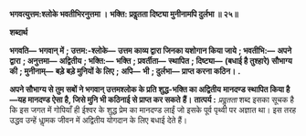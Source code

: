 **भगवत्युत्तम:श्लोके भवतीभिरनुत्तमा ।** **भक्ति: प्रवॢतता दिष्ट्या मुनीनामपि दुर्लभा ॥ २५॥** 

**शब्दार्थ** 

**भगवति—** **भगवान् में** **; उत्तम:-श्लोके—** **उत्तम काव्य द्वारा जिनका यशोगान किया जाये** **; भवतीभि:—** **अपने द्वारा** **; अनुत्तमा—** **अद्वितीय** **; भक्ति:—** **भक्ति** **; प्रवर्तीता—** **स्थापित** **; दिष्ट्या—** **(बधाई है तुश्हारे) सौभाग्य की** **; मुनीनाम्—** **बड़े बड़े मुनियों के लिए** **;** **अपि—** **भी** **; दुर्लभा—** **प्राप्त करना कठिन।** **.** 

**अपने सौभाग्य से तुम सबों ने भगवान् उत्तमश्लोक के प्रति शुद्ध-भक्ति का अद्वितीय** **मानदण्ड स्थापित किया है—यह मानदण्ड ऐसा है, जिसे मुनि भी कठिनाई से प्राप्त कर सकते** **हैं।** **तात्पर्य :** *प्रवॢतता* शब्द इसका सूचक है कि इस जगत में गोपियाँ ही ईश्वर के शुद्ध प्रेम का मानदण्ड लाईं जो इसके पूर्व पृथ्वी पर अज्ञात था। इस तरह उद्धव उन्हें धाॢमक जीवन में अद्वितीय योगदान के लिए बधाई देते हैं।  